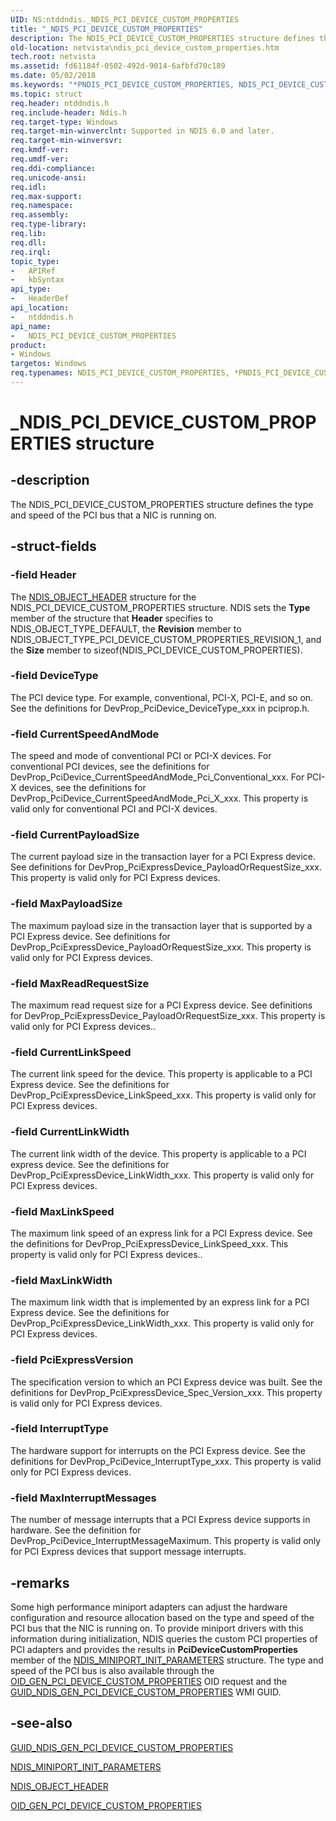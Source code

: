 ```yaml
---
UID: NS:ntddndis._NDIS_PCI_DEVICE_CUSTOM_PROPERTIES
title: "_NDIS_PCI_DEVICE_CUSTOM_PROPERTIES"
description: The NDIS_PCI_DEVICE_CUSTOM_PROPERTIES structure defines the type and speed of the PCI bus that a NIC is running on.
old-location: netvista\ndis_pci_device_custom_properties.htm
tech.root: netvista
ms.assetid: fd61184f-0502-492d-9014-6afbfd70c189
ms.date: 05/02/2018
ms.keywords: "*PNDIS_PCI_DEVICE_CUSTOM_PROPERTIES, NDIS_PCI_DEVICE_CUSTOM_PROPERTIES, NDIS_PCI_DEVICE_CUSTOM_PROPERTIES structure [Network Drivers Starting with Windows Vista], PNDIS_PCI_DEVICE_CUSTOM_PROPERTIES, PNDIS_PCI_DEVICE_CUSTOM_PROPERTIES structure pointer [Network Drivers Starting with Windows Vista], _NDIS_PCI_DEVICE_CUSTOM_PROPERTIES, ndis_pci_properties_ref_46b46f9e-32d9-47fb-ad16-bb8b56a5d5bd.xml, netvista.ndis_pci_device_custom_properties, ntddndis/NDIS_PCI_DEVICE_CUSTOM_PROPERTIES, ntddndis/PNDIS_PCI_DEVICE_CUSTOM_PROPERTIES"
ms.topic: struct
req.header: ntddndis.h
req.include-header: Ndis.h
req.target-type: Windows
req.target-min-winverclnt: Supported in NDIS 6.0 and later.
req.target-min-winversvr: 
req.kmdf-ver: 
req.umdf-ver: 
req.ddi-compliance: 
req.unicode-ansi: 
req.idl: 
req.max-support: 
req.namespace: 
req.assembly: 
req.type-library: 
req.lib: 
req.dll: 
req.irql: 
topic_type:
-	APIRef
-	kbSyntax
api_type:
-	HeaderDef
api_location:
-	ntddndis.h
api_name:
-	NDIS_PCI_DEVICE_CUSTOM_PROPERTIES
product:
- Windows
targetos: Windows
req.typenames: NDIS_PCI_DEVICE_CUSTOM_PROPERTIES, *PNDIS_PCI_DEVICE_CUSTOM_PROPERTIES
---
```


# _NDIS_PCI_DEVICE_CUSTOM_PROPERTIES structure


## -description


The NDIS_PCI_DEVICE_CUSTOM_PROPERTIES structure defines the type and speed of the PCI bus that a NIC
  is running on.


## -struct-fields




### -field Header

The 
     <a href="https://msdn.microsoft.com/library/windows/hardware/ff566588">NDIS_OBJECT_HEADER</a> structure for the
     NDIS_PCI_DEVICE_CUSTOM_PROPERTIES structure. NDIS sets the 
     <b>Type</b> member of the structure that 
     <b>Header</b> specifies to NDIS_OBJECT_TYPE_DEFAULT, the 
     <b>Revision</b> member to NDIS_OBJECT_TYPE_PCI_DEVICE_CUSTOM_PROPERTIES_REVISION_1, and the 
     <b>Size</b> member to 
     sizeof(NDIS_PCI_DEVICE_CUSTOM_PROPERTIES).


### -field DeviceType

The PCI device type. For example, conventional, PCI-X, PCI-E, and so on. See the definitions for
     DevProp_PciDevice_DeviceType_xxx in pciprop.h.


### -field CurrentSpeedAndMode

The speed and mode of conventional PCI or PCI-X devices. For conventional PCI devices, see the
     definitions for DevProp_PciDevice_CurrentSpeedAndMode_Pci_Conventional_xxx. For PCI-X devices, see the
     definitions for DevProp_PciDevice_CurrentSpeedAndMode_Pci_X_xxx. This property is valid only for
     conventional PCI and PCI-X devices.


### -field CurrentPayloadSize

The current payload size in the transaction layer for a PCI Express device. See definitions for
     DevProp_PciExpressDevice_PayloadOrRequestSize_xxx. This property is valid only for PCI Express
     devices.


### -field MaxPayloadSize

The maximum payload size in the transaction layer that is supported by a PCI Express device. See
     definitions for DevProp_PciExpressDevice_PayloadOrRequestSize_xxx. This property is valid only for PCI
     Express devices.


### -field MaxReadRequestSize

The maximum read request size for a PCI Express device. See definitions for
     DevProp_PciExpressDevice_PayloadOrRequestSize_xxx. This property is valid only for PCI Express
     devices..


### -field CurrentLinkSpeed

The current link speed for the device. This property is applicable to a PCI Express device. See
     the definitions for DevProp_PciExpressDevice_LinkSpeed_xxx. This property is valid only for PCI Express
     devices.


### -field CurrentLinkWidth

The current link width of the device. This property is applicable to a PCI express device. See the
     definitions for DevProp_PciExpressDevice_LinkWidth_xxx. This property is valid only for PCI Express
     devices.


### -field MaxLinkSpeed

The maximum link speed of an express link for a PCI Express device. See the definitions for
     DevProp_PciExpressDevice_LinkSpeed_xxx. This property is valid only for PCI Express devices..


### -field MaxLinkWidth

The maximum link width that is implemented by an express link for a PCI Express device. See the
     definitions for DevProp_PciExpressDevice_LinkWidth_xxx. This property is valid only for PCI Express
     devices.


### -field PciExpressVersion

The specification version to which an PCI Express device was built. See the definitions for
     DevProp_PciExpressDevice_Spec_Version_xxx. This property is valid only for PCI Express devices.


### -field InterruptType

The hardware support for interrupts on the PCI Express device. See the definitions for
     DevProp_PciDevice_InterruptType_xxx. This property is valid only for PCI Express devices.


### -field MaxInterruptMessages

The number of message interrupts that a PCI Express device supports in hardware. See the
     definition for DevProp_PciDevice_InterruptMessageMaximum. This property is valid only for PCI Express
     devices that support message interrupts.


## -remarks



Some high performance miniport adapters can adjust the hardware configuration and resource allocation
    based on the type and speed of the PCI bus that the NIC is running on. To provide miniport drivers with
    this information during initialization, NDIS queries the custom PCI properties of PCI adapters and
    provides the results in 
    <b>PciDeviceCustomProperties</b> member of the 
    <a href="https://msdn.microsoft.com/945d921b-3024-4c4f-a50d-e996c6183db7">
    NDIS_MINIPORT_INIT_PARAMETERS</a> structure. The type and speed of the PCI bus is also available
    through the 
    <a href="https://docs.microsoft.com/windows-hardware/drivers/network/oid-gen-pci-device-custom-properties">
    OID_GEN_PCI_DEVICE_CUSTOM_PROPERTIES</a> OID request and the 
    <a href="https://msdn.microsoft.com/library/windows/hardware/ff566745">
    GUID_NDIS_GEN_PCI_DEVICE_CUSTOM_PROPERTIES</a> WMI GUID.




## -see-also




<a href="https://msdn.microsoft.com/library/windows/hardware/ff566745">
   GUID_NDIS_GEN_PCI_DEVICE_CUSTOM_PROPERTIES</a>



<a href="https://msdn.microsoft.com/library/windows/hardware/ff565972">NDIS_MINIPORT_INIT_PARAMETERS</a>



<a href="https://msdn.microsoft.com/library/windows/hardware/ff566588">NDIS_OBJECT_HEADER</a>



<a href="https://docs.microsoft.com/windows-hardware/drivers/network/oid-gen-pci-device-custom-properties">
   OID_GEN_PCI_DEVICE_CUSTOM_PROPERTIES</a>
 

 


